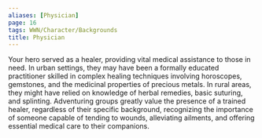 ```yaml
---
aliases: [Physician]
page: 16
tags: WWN/Character/Backgrounds
title: Physician
---
```


Your hero served as a healer, providing vital medical assistance to those in need. In urban settings, they may have been a formally educated practitioner skilled in complex healing techniques involving horoscopes, gemstones, and the medicinal properties of precious metals. In rural areas, they might have relied on knowledge of herbal remedies, basic suturing, and splinting. Adventuring groups greatly value the presence of a trained healer, regardless of their specific background, recognizing the importance of someone capable of tending to wounds, alleviating ailments, and offering essential medical care to their companions.



